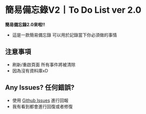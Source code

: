# **簡易備忘錄V2丨To Do List ver 2.0**
**簡易備忘錄2.0來啦!!**

+ 這是一款簡易備忘錄
  可以用於記錄當下你必須做的事情

## 注意事項
+ 刷新/重啟頁面 所有事件將被清除
+ 因為沒有資料庫xD 

## Any Issues? 任何錯誤?
+ 使用 [Github Issues](https://github.com/YuDong-0222/todolistv2/issues) 進行回報
+ 我有看到都會進行回復或者修復

